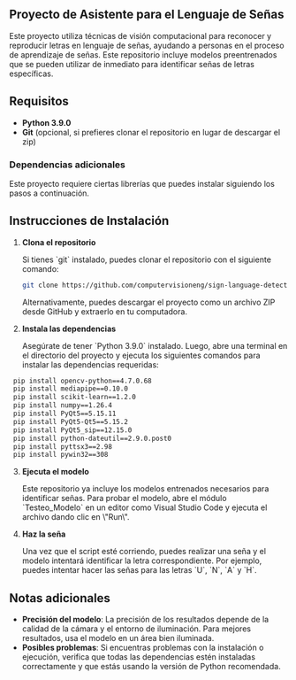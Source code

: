 ## Proyecto de Asistente para el Lenguaje de Señas

Este proyecto utiliza técnicas de visión computacional para reconocer y reproducir letras en lenguaje de señas, ayudando a personas en el proceso de aprendizaje de señas. Este repositorio incluye modelos preentrenados que se pueden utilizar de inmediato para identificar señas de letras específicas.

## Requisitos

- **Python 3.9.0**
- **Git** (opcional, si prefieres clonar el repositorio en lugar de descargar el zip)

### Dependencias adicionales

Este proyecto requiere ciertas librerías que puedes instalar siguiendo los pasos a continuación.

## Instrucciones de Instalación

1. **Clona el repositorio**

   Si tienes \`git\` instalado, puedes clonar el repositorio con el siguiente comando:

   ```bash
   git clone https://github.com/computervisioneng/sign-language-detector-python.git
   ```

   Alternativamente, puedes descargar el proyecto como un archivo ZIP desde GitHub y extraerlo en tu computadora.

2. **Instala las dependencias**

   Asegúrate de tener \`Python 3.9.0\` instalado. Luego, abre una terminal en el directorio del proyecto y ejecuta los siguientes comandos para instalar las dependencias requeridas:

 ```bash
  pip install opencv-python==4.7.0.68
  pip install mediapipe==0.10.0
  pip install scikit-learn==1.2.0
  pip install numpy==1.26.4
  pip install PyQt5==5.15.11
  pip install PyQt5-Qt5==5.15.2
  pip install PyQt5_sip==12.15.0
  pip install python-dateutil==2.9.0.post0
  pip install pyttsx3==2.98
  pip install pywin32==308
```
3. **Ejecuta el modelo**

   Este repositorio ya incluye los modelos entrenados necesarios para identificar señas. Para probar el modelo, abre el módulo \`Testeo_Modelo\` en un editor como Visual Studio Code y ejecuta el archivo dando clic en \\"Run\\".

4. **Haz la seña**

   Una vez que el script esté corriendo, puedes realizar una seña y el modelo intentará identificar la letra correspondiente. Por ejemplo, puedes intentar hacer las señas para las letras \`U\`, \`N\`, \`A\` y \`H\`.

## Notas adicionales

- **Precisión del modelo**: La precisión de los resultados depende de la calidad de la cámara y el entorno de iluminación. Para mejores resultados, usa el modelo en un área bien iluminada.
- **Posibles problemas**: Si encuentras problemas con la instalación o ejecución, verifica que todas las dependencias estén instaladas correctamente y que estás usando la versión de Python recomendada.
